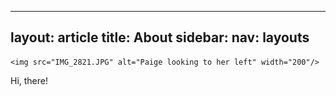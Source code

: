
---
layout: article
title: About
sidebar:
  nav: layouts
---

<p align="left">
	
	<img src="IMG_2821.JPG" alt="Paige looking to her left" width="200"/>

</p>

Hi, there! 

